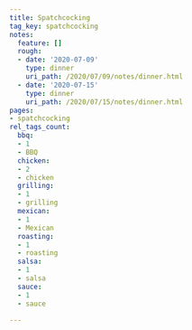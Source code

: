 ```yaml
---
title: Spatchcocking
tag_key: spatchcocking
notes:
  feature: []
  rough:
  - date: '2020-07-09'
    type: dinner
    uri_path: /2020/07/09/notes/dinner.html
  - date: '2020-07-15'
    type: dinner
    uri_path: /2020/07/15/notes/dinner.html
pages:
- spatchcocking
rel_tags_count:
  bbq:
  - 1
  - BBQ
  chicken:
  - 2
  - chicken
  grilling:
  - 1
  - grilling
  mexican:
  - 1
  - Mexican
  roasting:
  - 1
  - roasting
  salsa:
  - 1
  - salsa
  sauce:
  - 1
  - sauce

---
```

